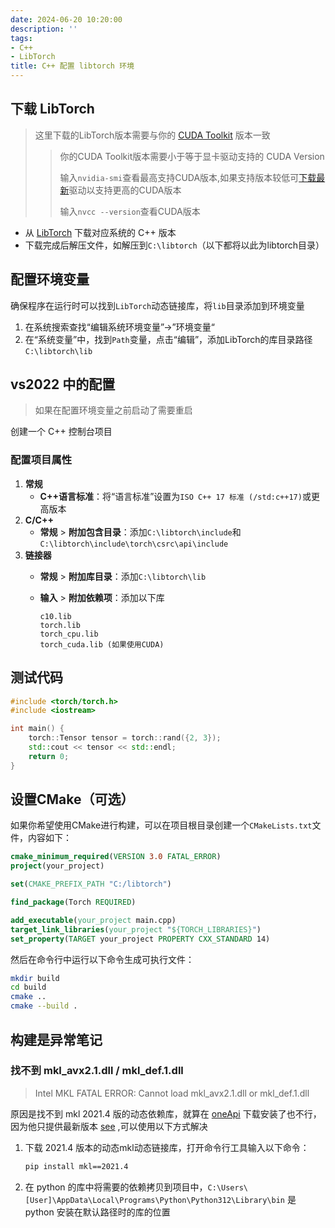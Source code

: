 ```yaml
---
date: 2024-06-20 10:20:00
description: ''
tags:
- C++
- LibTorch
title: C++ 配置 libtorch 环境
---
```

## 下载 LibTorch

> 这里下载的LibTorch版本需要与你的 [CUDA Toolkit](https://developer.nvidia.com/cuda-toolkit-archive) 版本一致
>
>> 你的CUDA Toolkit版本需要小于等于显卡驱动支持的 CUDA Version
>>
>> 输入`nvidia-smi`查看最高支持CUDA版本,如果支持版本较低可[下载最新](https://www.nvidia.cn/Download/index.aspx)驱动以支持更高的CUDA版本
>>
>> 输入`nvcc --version`查看CUDA版本
>>

- 从 [LibTorch](https://pytorch.org/) 下载对应系统的 C++ 版本
- 下载完成后解压文件，如解压到`C:\libtorch`（以下都将以此为libtorch目录）

## 配置环境变量

确保程序在运行时可以找到`LibTorch`动态链接库，将`lib`目录添加到环境变量

1. 在系统搜索查找“编辑系统环境变量”->”环境变量“
2. 在“系统变量”中，找到`Path`变量，点击“编辑”，添加LibTorch的库目录路径`C:\libtorch\lib`

## vs2022 中的配置

> 如果在配置环境变量之前启动了需要重启

创建一个 C++ 控制台项目

### 配置项目属性

1. **常规**
   * **C++语言标准**：将“语言标准”设置为`ISO C++ 17 标准 (/std:c++17)`或更高版本
2. **C/C++**
   * **常规** > **附加包含目录**：添加`C:\libtorch\include`和`C:\libtorch\include\torch\csrc\api\include`
3. **链接器**
   * **常规** > **附加库目录**：添加`C:\libtorch\lib`
   * **输入** > **附加依赖项**：添加以下库

     ```plaintext
     c10.lib
     torch.lib
     torch_cpu.lib
     torch_cuda.lib (如果使用CUDA)
     ```

## 测试代码

```cpp
#include <torch/torch.h>
#include <iostream>

int main() {
    torch::Tensor tensor = torch::rand({2, 3});
    std::cout << tensor << std::endl;
    return 0;
}
```

## 设置CMake（可选）

如果你希望使用CMake进行构建，可以在项目根目录创建一个`CMakeLists.txt`文件，内容如下：

```cmake
cmake_minimum_required(VERSION 3.0 FATAL_ERROR)
project(your_project)

set(CMAKE_PREFIX_PATH "C:/libtorch")

find_package(Torch REQUIRED)

add_executable(your_project main.cpp)
target_link_libraries(your_project "${TORCH_LIBRARIES}")
set_property(TARGET your_project PROPERTY CXX_STANDARD 14)

```

然后在命令行中运行以下命令生成可执行文件：

```bash
mkdir build
cd build
cmake ..
cmake --build .

```

## 构建是异常笔记

### 找不到 mkl_avx2.1.dll / mkl_def.1.dll

> Intel MKL FATAL ERROR: Cannot load mkl_avx2.1.dll or mkl_def.1.dll

原因是找不到 mkl 2021.4 版的动态依赖库，就算在 [oneApi](https://www.intel.com/content/www/us/en/developer/tools/oneapi/base-toolkit-download.html) 下载安装了也不行，因为他只提供最新版本 [see](https://github.com/pytorch/pytorch/issues/124009#issuecomment-2156183422) ,可以使用以下方式解决

1. 下载 2021.4 版本的动态mkl动态链接库，打开命令行工具输入以下命令：

   ```bash
   pip install mkl==2021.4
   ```
2. 在 python 的库中将需要的依赖拷贝到项目中，`C:\Users\[User]\AppData\Local\Programs\Python\Python312\Library\bin` 是 python 安装在默认路径时的库的位置
